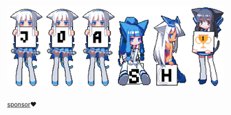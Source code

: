 <img src="https://github.com/Jace254/Jace254/blob/main/Github%20Cheersquad.png"/>
<br>
<br>

[sponsor](https://coff.ee/joashagesa)❤️

